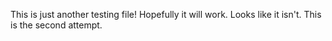 This is just another testing file!
Hopefully it will work.
Looks like it isn't. This is the second attempt.
